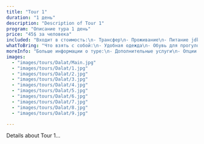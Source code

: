 ```yaml
---
title: "Tour 1"
duration: "1 день"
description: "Description of Tour 1"
program: "Описание тура 1 день"
price: "45$ за человека"
included: "Входит в стоимость:\n- Трансфер\n- Проживание\n- Питание jdknpoidjn sd lfkjsd fsodf jspodfj nds/lfk mas;dlf kmas;dlf knasd;lf jnksdalkfj sd;lkfj asdo;klfmasd;ol knfsa;kdjf ndspofj pasdoijf piadsjf piasodjkdf apisokjfdn masd;oilkfjnma;osdijlf km"
whatToBring: "Что взять с собой:\n- Удобная одежда\n- Обувь для прогулок\n- Фотоаппарат"
moreInfo: "Больше информации о туре:\n- Дополнительные услуги\n- Опции и условия"
images:
  - "images/tours/Dalat/Main.jpg"
  - "images/tours/Dalat/1.jpg"
  - "images/tours/Dalat/2.jpg"
  - "images/tours/Dalat/3.jpg"
  - "images/tours/Dalat/4.jpg"
  - "images/tours/Dalat/5.jpg"
  - "images/tours/Dalat/6.jpg"
  - "images/tours/Dalat/7.jpg"
  - "images/tours/Dalat/8.jpg"
  - "images/tours/Dalat/9.jpg"

---
```


Details about Tour 1...
